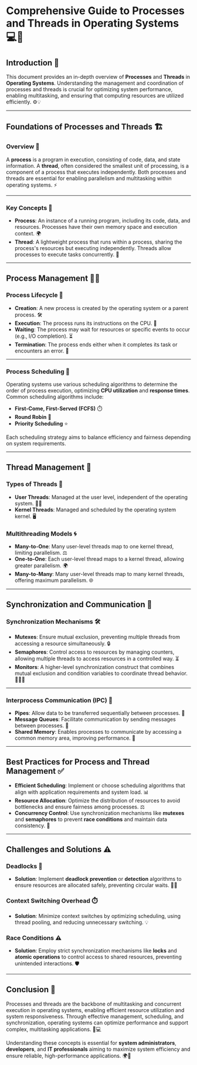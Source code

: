 # **Comprehensive Guide to Processes and Threads in Operating Systems** 💻🧵

## **Introduction** 🌟

This document provides an in-depth overview of **Processes** and **Threads** in **Operating Systems**. Understanding the management and coordination of processes and threads is crucial for optimizing system performance, enabling multitasking, and ensuring that computing resources are utilized efficiently. ⚙️💡

---

## **Foundations of Processes and Threads** 🏗️

### **Overview** 🧐

A **process** is a program in execution, consisting of code, data, and state information. A **thread**, often considered the smallest unit of processing, is a component of a process that executes independently. Both processes and threads are essential for enabling parallelism and multitasking within operating systems. ⚡

---

### **Key Concepts** 🔑

- **Process**: An instance of a running program, including its code, data, and resources. Processes have their own memory space and execution context. 🌍
- **Thread**: A lightweight process that runs within a process, sharing the process's resources but executing independently. Threads allow processes to execute tasks concurrently. 🧵

---

## **Process Management** 🧑‍💻

### **Process Lifecycle** 🔄

- **Creation**: A new process is created by the operating system or a parent process. 🛠️
- **Execution**: The process runs its instructions on the CPU. 🚀
- **Waiting**: The process may wait for resources or specific events to occur (e.g., I/O completion). ⏳
- **Termination**: The process ends either when it completes its task or encounters an error. 🏁

---

### **Process Scheduling** 📅

Operating systems use various scheduling algorithms to determine the order of process execution, optimizing **CPU utilization** and **response times**. Common scheduling algorithms include:

- **First-Come, First-Served (FCFS)** ⏱️
- **Round Robin** 🔄
- **Priority Scheduling** ⭐

Each scheduling strategy aims to balance efficiency and fairness depending on system requirements.

---

## **Thread Management** 🧵

### **Types of Threads** 🔢

- **User Threads**: Managed at the user level, independent of the operating system. 🧑‍💻
- **Kernel Threads**: Managed and scheduled by the operating system kernel. 🖥️

### **Multithreading Models** 🌀

- **Many-to-One**: Many user-level threads map to one kernel thread, limiting parallelism. ⚖️
- **One-to-One**: Each user-level thread maps to a kernel thread, allowing greater parallelism. 🌍
- **Many-to-Many**: Many user-level threads map to many kernel threads, offering maximum parallelism. 🌐

---

## **Synchronization and Communication** 🔗

### **Synchronization Mechanisms** 🛠️

- **Mutexes**: Ensure mutual exclusion, preventing multiple threads from accessing a resource simultaneously. 🔒
- **Semaphores**: Control access to resources by managing counters, allowing multiple threads to access resources in a controlled way. ⏳
- **Monitors**: A higher-level synchronization construct that combines mutual exclusion and condition variables to coordinate thread behavior. 🧑‍💻🔄

---

### **Interprocess Communication (IPC)** 📡

- **Pipes**: Allow data to be transferred sequentially between processes. 🧳
- **Message Queues**: Facilitate communication by sending messages between processes. 📩
- **Shared Memory**: Enables processes to communicate by accessing a common memory area, improving performance. 🧠

---

## **Best Practices for Process and Thread Management** ✅

- **Efficient Scheduling**: Implement or choose scheduling algorithms that align with application requirements and system load. 📊
- **Resource Allocation**: Optimize the distribution of resources to avoid bottlenecks and ensure fairness among processes. ⚖️
- **Concurrency Control**: Use synchronization mechanisms like **mutexes** and **semaphores** to prevent **race conditions** and maintain data consistency. 💾

---

## **Challenges and Solutions** ⚠️

### **Deadlocks** 🚫

- **Solution**: Implement **deadlock prevention** or **detection** algorithms to ensure resources are allocated safely, preventing circular waits. 🔄🛑

### **Context Switching Overhead** ⏱️

- **Solution**: Minimize context switches by optimizing scheduling, using thread pooling, and reducing unnecessary switching. 💡

### **Race Conditions** ⚠️

- **Solution**: Employ strict synchronization mechanisms like **locks** and **atomic operations** to control access to shared resources, preventing unintended interactions. 🛡️

---

## **Conclusion** 🏁

Processes and threads are the backbone of multitasking and concurrent execution in operating systems, enabling efficient resource utilization and system responsiveness. Through effective management, scheduling, and synchronization, operating systems can optimize performance and support complex, multitasking applications. 🧠💻

Understanding these concepts is essential for **system administrators**, **developers**, and **IT professionals** aiming to maximize system efficiency and ensure reliable, high-performance applications. 🌍🚀